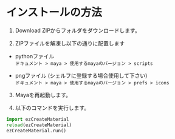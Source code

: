 インストールの方法
==========================

1. Download ZIPからフォルダをダウンロードします。

2. ZIPファイルを解凍し以下の通りに配置します
* pythonファイル  
`ドキュメント > maya > 使用するmayaのバージョン > scripts`  

* pngファイル (シェルフに登録する場合使用して下さい)  
`ドキュメント > maya > 使用するmayaのバージョン > prefs > icons`

3. Mayaを再起動します。

4. 以下のコマンドを実行します。  
```py
import ezCreateMaterial
reload(ezCreateMaterial)
ezCreateMaterial.run()
```
